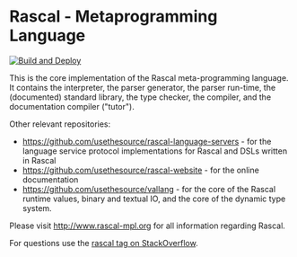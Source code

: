 # Rascal - Metaprogramming Language
[![Build and Deploy](https://github.com/usethesource/rascal/actions/workflows/build.yaml/badge.svg)](https://github.com/usethesource/rascal/actions/workflows/build.yaml)

This is the core implementation of the Rascal meta-programming language. It contains the interpreter, the parser generator, the parser run-time,
the (documented) standard library, the type checker, the compiler, and the documentation compiler ("tutor").

Other relevant repositories:

* https://github.com/usethesource/rascal-language-servers - for the language service protocol implementations for Rascal and DSLs written in Rascal
* https://github.com/usethesource/rascal-website - for the online documentation
* https://github.com/usethesource/vallang - for the core of the Rascal runtime values, binary and textual IO, and the core of the dynamic type system.

Please visit http://www.rascal-mpl.org for all information regarding Rascal.

For questions use the [rascal tag on StackOverflow](http://stackoverflow.com/questions/tagged/rascal).
